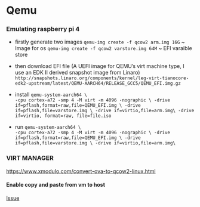 # Qemu

### Emulating raspberry pi 4

- firstly generate two images
  `qemu-img create -f qcow2 arm.img 16G` ~ Image for os
  `qemu-img create -f qcow2 varstore.img 64M` ~ EFI varaible store
- then download EFI file (A UEFI image for QEMU’s virt machine type, I use an EDK II derived snapshot image from Linaro)
  `http://snapshots.linaro.org/components/kernel/leg-virt-tianocore-edk2-upstream/latest/QEMU-AARCH64/RELEASE_GCC5/QEMU_EFI.img.gz`

- install
  `qemu-system-aarch64 \                                                    
-cpu cortex-a72 -smp 4 -M virt -m 4096 -nographic \
-drive if=pflash,format=raw,file=QEMU_EFI.img \
-drive if=pflash,file=varstore.img \
-drive if=virtio,file=arm.img\
-drive if=virtio, format=raw, file=file.iso`
- run
  `qemu-system-aarch64 \                                                    
-cpu cortex-a72 -smp 4 -M virt -m 4096 -nographic \
-drive if=pflash,format=raw,file=QEMU_EFI.img \
-drive if=pflash,file=varstore.img \
-drive if=virtio,file=arm.img\`

### VIRT MANAGER

https://www.xmodulo.com/convert-ova-to-qcow2-linux.html

#### Enable copy and paste from vm to host

[Issue](https://unix.stackexchange.com/a/671298)

